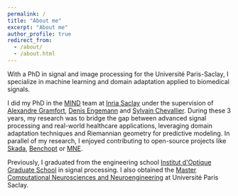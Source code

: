 ```yaml
---
permalink: /
title: "About me"
excerpt: "About me"
author_profile: true
redirect_from: 
  - /about/
  - /about.html
---
```


With a PhD in signal and image processing for the Université Paris-Saclay, I specialize in machine learning and domain adaptation applied to biomedical signals.

I did my PhD in the [MIND](https://team.inria.fr/mind/) team at [Inria Saclay](https://www.inria.fr/en/inria-saclay-centre) under the supervision of [Alexandre Gramfort](https://alexandre.gramfort.net/), [Denis Engemann](https://denis-engemann.de/) and [Sylvain Chevallier](https://sylvchev.github.io/).
During these 3 years, my research was to bridge the gap between advanced signal processing and real-world healthcare applications, leveraging domain adaptation techniques and Riemannian geometry for predictive modeling. In parallel of my research, I enjoyed contributing to open-source projects like [Skada](https://scikit-adaptation.github.io/), [Benchopt](https://benchopt.github.io/) or [MNE](https://mne.tools/stable/index.html).

Previously, I graduated from the engineering school [Institut d'Optique Graduate School](https://www.institutoptique.fr/) in signal processing. I also obtained the [Master Computational Neurosciences and Neuroengineering](https://www.universite-paris-saclay.fr/formation/master/biologie-sante/m2-computational-neurosciences-and-neuroengineering) at Université Paris Saclay.



